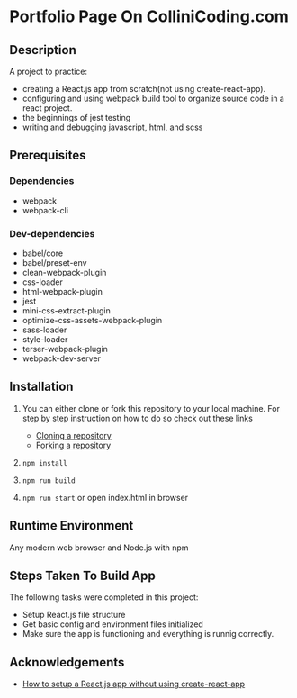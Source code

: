 # Portfolio Page On ColliniCoding.com

## Description

A project to practice:
* creating a React.js app from scratch(not using create-react-app).
* configuring and using webpack build tool to organize source code in a react project.
* the beginnings of jest testing
* writing and debugging javascript, html, and scss

## Prerequisites

### Dependencies

* webpack
* webpack-cli

### Dev-dependencies
* babel/core
* babel/preset-env
* clean-webpack-plugin
* css-loader
* html-webpack-plugin
* jest
* mini-css-extract-plugin
* optimize-css-assets-webpack-plugin
* sass-loader
* style-loader
* terser-webpack-plugin
* webpack-dev-server

## Installation

1. You can either clone or fork this repository to your local machine.
	For step by step instruction on how to do so check out these links

	* [Cloning a repository](https://docs.github.com/en/github/creating-cloning-and-archiving-repositories/cloning-a-repository)
	* [Forking a repository](https://docs.github.com/en/github/getting-started-with-github/fork-a-repo)

8. ```npm install```

9. ```npm run build```

10. ```npm run start``` or open index.html in browser

## Runtime Environment
Any modern web browser and Node.js with npm

## Steps Taken To Build App

The following tasks were completed in this project:

* Setup React.js file structure
* Get basic config and environment files initialized
* Make sure the app is functioning and everything is runnig correctly.


## Acknowledgements

* [How to setup a React.js app without using create-react-app](https://blog.usejournal.com/creating-a-react-app-from-scratch-f3c693b84658)